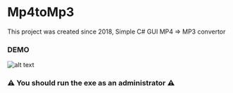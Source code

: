 # Mp4toMp3
This project was created since 2018, Simple C# GUI MP4 => MP3 convertor


### DEMO
![alt text](https://github.com/AAVision/Mp4toMp3/blob/master/demo/GUI.PNG?raw=true)


### :warning: You should run the exe as an administrator :warning:

